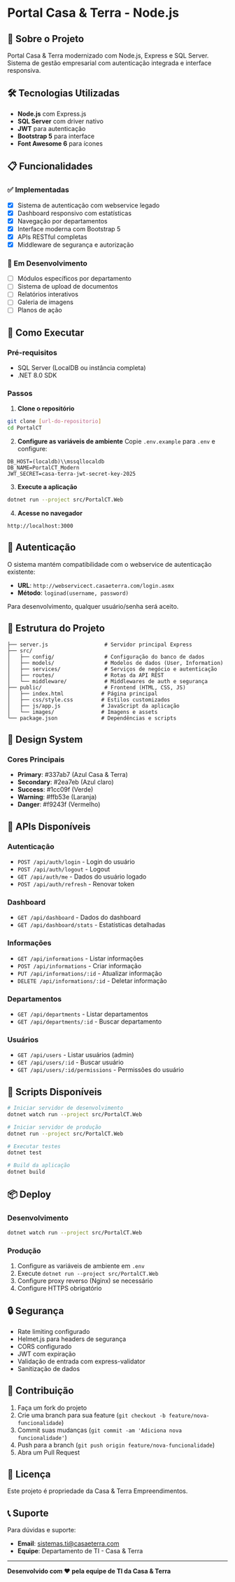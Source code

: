 # Portal Casa & Terra - Node.js

## 🚀 Sobre o Projeto

Portal Casa & Terra modernizado com Node.js, Express e SQL Server. Sistema de gestão empresarial com autenticação integrada e interface responsiva.

## 🛠️ Tecnologias Utilizadas

- **Node.js** com Express.js
- **SQL Server** com driver nativo
- **JWT** para autenticação
- **Bootstrap 5** para interface
- **Font Awesome 6** para ícones

## 📋 Funcionalidades

### ✅ Implementadas
- [x] Sistema de autenticação com webservice legado
- [x] Dashboard responsivo com estatísticas
- [x] Navegação por departamentos
- [x] Interface moderna com Bootstrap 5
- [x] APIs RESTful completas
- [x] Middleware de segurança e autorização

### 🔄 Em Desenvolvimento
- [ ] Módulos específicos por departamento
- [ ] Sistema de upload de documentos
- [ ] Relatórios interativos
- [ ] Galeria de imagens
- [ ] Planos de ação

## 🚀 Como Executar

### Pré-requisitos
- SQL Server (LocalDB ou instância completa)
- .NET 8.0 SDK

### Passos

1. **Clone o repositório**
```bash
git clone [url-do-repositorio]
cd PortalCT
```

2. **Configure as variáveis de ambiente**
Copie `.env.example` para `.env` e configure:
```env
DB_HOST=(localdb)\\mssqllocaldb
DB_NAME=PortalCT_Modern
JWT_SECRET=casa-terra-jwt-secret-key-2025
```

3. **Execute a aplicação**
```bash
dotnet run --project src/PortalCT.Web
```

4. **Acesse no navegador**
```
http://localhost:3000
```

## 🔐 Autenticação

O sistema mantém compatibilidade com o webservice de autenticação existente:
- **URL**: `http://webservicect.casaeterra.com/login.asmx`
- **Método**: `loginad(username, password)`

Para desenvolvimento, qualquer usuário/senha será aceito.

## 📁 Estrutura do Projeto

```
├── server.js                  # Servidor principal Express
├── src/
│   ├── config/                # Configuração do banco de dados
│   ├── models/                # Modelos de dados (User, Information)
│   ├── services/              # Serviços de negócio e autenticação
│   ├── routes/                # Rotas da API REST
│   └── middleware/            # Middlewares de auth e segurança
├── public/                    # Frontend (HTML, CSS, JS)
│   ├── index.html            # Página principal
│   ├── css/style.css         # Estilos customizados
│   ├── js/app.js             # JavaScript da aplicação
│   └── images/               # Imagens e assets
└── package.json              # Dependências e scripts
```

## 🎨 Design System

### Cores Principais
- **Primary**: #337ab7 (Azul Casa & Terra)
- **Secondary**: #2ea7eb (Azul claro)
- **Success**: #1cc09f (Verde)
- **Warning**: #ffb53e (Laranja)
- **Danger**: #f9243f (Vermelho)

## 🔄 APIs Disponíveis

### Autenticação
- `POST /api/auth/login` - Login do usuário
- `POST /api/auth/logout` - Logout
- `GET /api/auth/me` - Dados do usuário logado
- `POST /api/auth/refresh` - Renovar token

### Dashboard
- `GET /api/dashboard` - Dados do dashboard
- `GET /api/dashboard/stats` - Estatísticas detalhadas

### Informações
- `GET /api/informations` - Listar informações
- `POST /api/informations` - Criar informação
- `PUT /api/informations/:id` - Atualizar informação
- `DELETE /api/informations/:id` - Deletar informação

### Departamentos
- `GET /api/departments` - Listar departamentos
- `GET /api/departments/:id` - Buscar departamento

### Usuários
- `GET /api/users` - Listar usuários (admin)
- `GET /api/users/:id` - Buscar usuário
- `GET /api/users/:id/permissions` - Permissões do usuário

## 🧪 Scripts Disponíveis

```bash
# Iniciar servidor de desenvolvimento  
dotnet watch run --project src/PortalCT.Web

# Iniciar servidor de produção
dotnet run --project src/PortalCT.Web

# Executar testes
dotnet test

# Build da aplicação
dotnet build
```

## 📦 Deploy

### Desenvolvimento
```bash
dotnet watch run --project src/PortalCT.Web
```

### Produção
1. Configure as variáveis de ambiente em `.env`
2. Execute `dotnet run --project src/PortalCT.Web`
3. Configure proxy reverso (Nginx) se necessário
4. Configure HTTPS obrigatório

## 🔒 Segurança

- Rate limiting configurado
- Helmet.js para headers de segurança
- CORS configurado
- JWT com expiração
- Validação de entrada com express-validator
- Sanitização de dados

## 🤝 Contribuição

1. Faça um fork do projeto
2. Crie uma branch para sua feature (`git checkout -b feature/nova-funcionalidade`)
3. Commit suas mudanças (`git commit -am 'Adiciona nova funcionalidade'`)
4. Push para a branch (`git push origin feature/nova-funcionalidade`)
5. Abra um Pull Request

## 📝 Licença

Este projeto é propriedade da Casa & Terra Empreendimentos.

## 📞 Suporte

Para dúvidas e suporte:
- **Email**: sistemas.ti@casaeterra.com
- **Equipe**: Departamento de TI - Casa & Terra

---

**Desenvolvido com ❤️ pela equipe de TI da Casa & Terra**